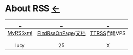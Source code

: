 # About RSS  [←](../index.md)

| _ | _ | _ |
|:---:|:---:|:---:|
| [MyRSSxml](../atom.xml) | [FindRssOnPage](https://github.com/DIYgod/RSSHub)/[文档](https://docs.rsshub.app/) | [TTRSS](http://ttrss.henry.wang/zh/#%E5%85%B3%E4%BA%8E)自建VPS |
| []() | []() | []() |
| []() | []() | []() |
| lucy | 25 | X |
